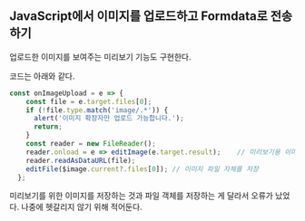 ## JavaScript에서 이미지를 업로드하고 Formdata로 전송하기

업로드한 이미지를 보여주는 미리보기 기능도 구현한다.

코드는 아래와 같다.

```javascript
const onImageUpload = e => {
    const file = e.target.files[0];
    if (!file.type.match('image/.*')) {
      alert('이미지 확장자만 업로드 가능합니다.');
      return;
    }
    const reader = new FileReader();
    reader.onload = e => editImage(e.target.result);	// 미리보기용 이미지 저장
    reader.readAsDataURL(file);
    editFile($image.current?.files[0]);	// 이미지 파일 자체를 저장
  };
```

미리보기를 위한 이미지를 저장하는 것과 파일 객체를 저장하는 게 달라서 오류가 났었다. 나중에 헷갈리지 않기 위해 적어둔다.